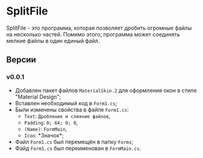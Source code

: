 # SplitFile
SplitFile - это программа, которая позволяет дробить огромные файлы на несколько частей. Помимо этого, программа может соединять мелкие файлы в один единый файл.
## Версии
### v0.0.1
- Добавлен пакет файлов `MaterialSkin.2` для оформления окон в стиле "Material Design";
- Вставлен необходимый код в `Form1.cs`;
- Были изменены свойства в файле `Form1.cs`:
	- `Text`: `Дробление и слияние файлов`,
	- `Padding`: `0; 64; 0; 0`,
	- `(Name)`: `FormMain`,
	- `Icon`: \*Значок\*;
- Файл `Form1.cs` был перемещён в папку `Forms`;
- Файд `Form1.cs` был переименован в `FormMain.cs`.